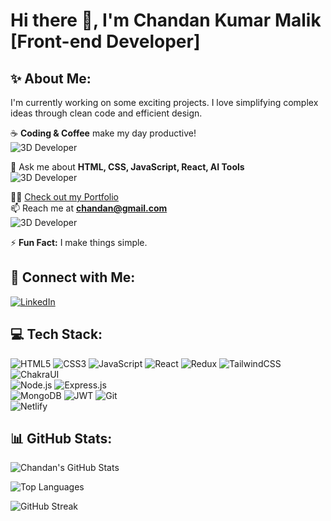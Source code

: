# Hi there 👋, I'm Chandan Kumar Malik [Front-end Developer]

## ✨ About Me:
I'm currently working on some exciting projects. I love simplifying complex ideas through clean code and efficient design.

☕ **Coding & Coffee** make my day productive!  
![3D Developer](https://example.com/3d-developer-image.jpg)

💬 Ask me about **HTML, CSS, JavaScript, React, AI Tools**  
![3D Developer](https://example.com/3d-developer-image.jpg)

👨‍💻 [Check out my Portfolio](#)  
📫 Reach me at **chandan@gmail.com**  
![3D Developer](https://example.com/3d-developer-image.jpg)

⚡ **Fun Fact:** I make things simple.

## 📱 Connect with Me:
[![LinkedIn](https://img.shields.io/badge/-LinkedIn-blue?style=flat&logo=Linkedin&logoColor=white)](https://www.linkedin.com/in/chandan-kumar-malik-522687180/)

## 💻 Tech Stack:
![HTML5](https://img.shields.io/badge/-HTML5-orange?style=flat&logo=html5&logoColor=white) 
![CSS3](https://img.shields.io/badge/-CSS3-blue?style=flat&logo=css3&logoColor=white) 
![JavaScript](https://img.shields.io/badge/-JavaScript-yellow?style=flat&logo=javascript&logoColor=white) 
![React](https://img.shields.io/badge/-React-blue?style=flat&logo=react&logoColor=white) 
![Redux](https://img.shields.io/badge/-Redux-purple?style=flat&logo=redux&logoColor=white) 
![TailwindCSS](https://img.shields.io/badge/-TailwindCSS-38b2ac?style=flat&logo=tailwind-css&logoColor=white) 
![ChakraUI](https://img.shields.io/badge/-ChakraUI-teal?style=flat&logo=chakraui&logoColor=white)  
![Node.js](https://img.shields.io/badge/-Node.js-green?style=flat&logo=node.js&logoColor=white) 
![Express.js](https://img.shields.io/badge/-Express.js-black?style=flat&logo=express&logoColor=white)  
![MongoDB](https://img.shields.io/badge/-MongoDB-green?style=flat&logo=mongodb&logoColor=white) 
![JWT](https://img.shields.io/badge/-JWT-black?style=flat&logo=json-web-tokens&logoColor=white) 
![Git](https://img.shields.io/badge/-Git-orange?style=flat&logo=git&logoColor=white)  
![Netlify](https://img.shields.io/badge/-Netlify-blue?style=flat&logo=netlify&logoColor=white) 

## 📊 GitHub Stats:
![Chandan's GitHub Stats](https://github-readme-stats.vercel.app/api?username=Chandankumar-ck&show_icons=true&theme=radical)

![Top Languages](https://github-readme-stats.vercel.app/api/top-langs/?username=Chandankumar-ck&layout=compact&theme=radical)

![GitHub Streak](https://github-readme-streak-stats.herokuapp.com/?user=Chandankumar-ck&theme=radical)
